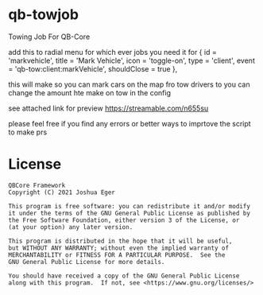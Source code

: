 # qb-towjob
Towing Job For QB-Core

add this to radial menu for which ever jobs you need it for {
            id = 'markvehicle',
            title = 'Mark Vehicle',
            icon = 'toggle-on',
            type = 'client',
            event = 'qb-tow:client:markVehicle',
            shouldClose = true
        },
        
this will make so you can mark cars on the map fro tow drivers to you can change the amount hte make on tow in the config

see attached link for preview https://streamable.com/n655su

please feel free if you find any errors or better ways to imprtove the script to make prs


# License

    QBCore Framework
    Copyright (C) 2021 Joshua Eger

    This program is free software: you can redistribute it and/or modify
    it under the terms of the GNU General Public License as published by
    the Free Software Foundation, either version 3 of the License, or
    (at your option) any later version.

    This program is distributed in the hope that it will be useful,
    but WITHOUT ANY WARRANTY; without even the implied warranty of
    MERCHANTABILITY or FITNESS FOR A PARTICULAR PURPOSE.  See the
    GNU General Public License for more details.

    You should have received a copy of the GNU General Public License
    along with this program.  If not, see <https://www.gnu.org/licenses/>
